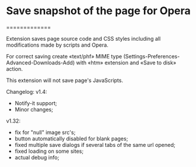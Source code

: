 # Save snapshot of the page for Opera
=============

Extension saves page source code and CSS styles including all modifications made by scripts and Opera.

For correct saving create «text/phf» MIME type (Settings-Preferences-Advanced-Downloads-Add) with «htm» extension and «Save to disk» action.

This extension will not save page's JavaScripts.

Changelog:
v1.4:

* Notify-it support;  
* Minor changes;  

v1.32:  

* fix for "null" image src's;  
* button automatically disabled for blank pages;
* fixed multiple save dialogs if several tabs of the same url opened;
* fixed loading on some sites;  
* actual debug info;  
